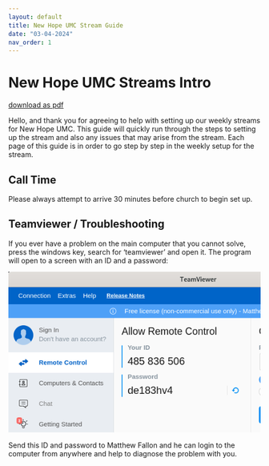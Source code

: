 ```yaml
---
layout: default
title: New Hope UMC Stream Guide
date: "03-04-2024"
nav_order: 1
---
```

# New Hope UMC Streams Intro

[download as pdf](nhstream.pdf)

Hello, and thank you for agreeing to help with setting up our weekly streams for New Hope UMC. This guide will quickly run through the steps to setting up the stream and also any issues that may arise from the stream. Each page of this guide is in order to go step by step in the weekly setup for the stream.

## Call Time

Please always attempt to arrive 30 minutes before church to begin set up.

## Teamviewer / Troubleshooting

If you ever have a problem on the main computer that you cannot solve, press the windows key, search for ‘teamviewer’ and open it. The program will open to a screen with an ID and a password:

![Teamviewer ID](assets/teamviewer.png)

Send this ID and password to Matthew Fallon and he can login to the computer from anywhere and help to diagnose the problem with you.